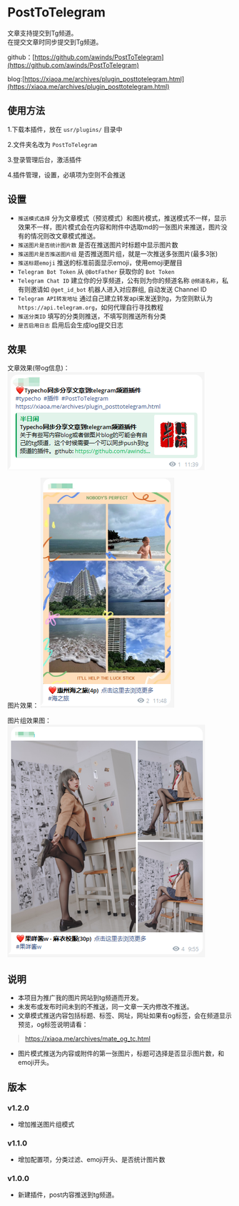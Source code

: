 # PostToTelegram

文章支持提交到Tg频道。  
在提交文章时同步提交到Tg频道。  
 
github：[https://github.com/awinds/PostToTelegram](https://github.com/awinds/PostToTelegram) 

blog:[https://xiaoa.me/archives/plugin_posttotelegram.html](https://xiaoa.me/archives/plugin_posttotelegram.html)

## 使用方法  

1.下载本插件，放在 `usr/plugins/` 目录中

2.文件夹名改为 `PostToTelegram`

3.登录管理后台，激活插件

4.插件管理，设置，必填项为空则不会推送

## 设置

+ `推送模式选择` 分为文章模式（预览模式）和图片模式，推送模式不一样，显示效果不一样，图片模式会在内容和附件中选取md的一张图片来推送，图片没有的情况则改文章模式推送。
+ `推送图片是否统计图片数` 是否在推送图片时标题中显示图片数
+ `推送图片是否推送图片组` 是否推送图片组，就是一次推送多张图片(最多3张)
+ `推送标题emoji` 推送的标准前面显示emoji，使用emoji更醒目
+ `Telegram Bot Token` 从 `@BotFather` 获取你的 `Bot Token`
+ `Telegram Chat ID` 建立你的分享频道，公有则为你的频道名称 `@频道名称`，私有则邀请如 `@get_id_bot` 机器人进入对应群组, 自动发送 Channel ID
+ `Telegram API转发地址` 通过自己建立转发api来发送到tg，为空则默认为`https://api.telegram.org`，如何代理自行寻找教程
+ `推送分类ID` 填写的分类则推送，不填写则推送所有分类
+ `是否启用日志` 启用后会生成log提交日志

## 效果

文章效果(带og信息)：
![article_demo](https://raw.githubusercontent.com/awinds/PostToTelegram/main/article_demo.png)

图片效果：
![image_demo](https://raw.githubusercontent.com/awinds/PostToTelegram/main/image_demo.png)

图片组效果图：
![media_demo](https://raw.githubusercontent.com/awinds/PostToTelegram/main/media_demo.png)

## 说明
- 本项目为推广我的图片网站到tg频道而开发。
- 未发布或发布时间未到的不推送，同一文章一天内修改不推送。
- 文章模式推送内容包括标题、标签、网址，网址如果有og标签，会在频道显示预览，og标签说明请看：
> https://xiaoa.me/archives/mate_og_tc.html
- 图片模式推送为内容或附件的第一张图片，标题可选择是否显示图片数，和emoji开头。

## 版本
### v1.2.0
- 增加推送图片组模式

### v1.1.0
- 增加配置项，分类过滤、emoji开头、是否统计图片数

### v1.0.0
- 新建插件，post内容推送到tg频道。